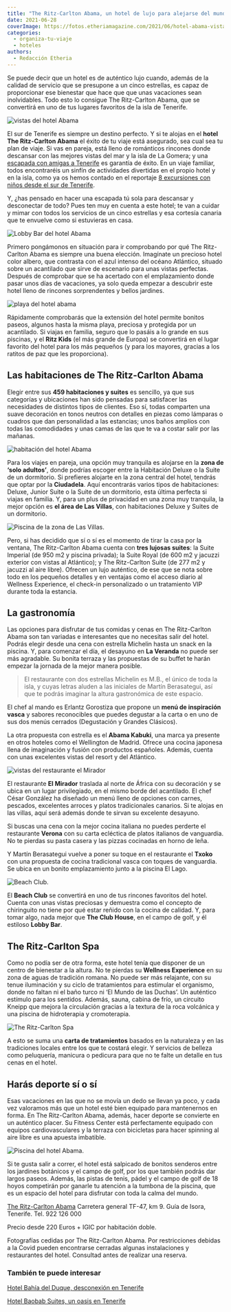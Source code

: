 ```yaml
---
title: "The Ritz-Carlton Abama, un hotel de lujo para alejarse del mundo en Tenerife"
date: 2021-06-28
coverImage: https://fotos.etheriamagazine.com/2021/06/hotel-abama-vistas.jpg
categories: 
  - organiza-tu-viaje
  - hoteles
authors: 
  - Redacción Etheria
---
```


Se puede decir que un hotel es de auténtico lujo cuando, además de la calidad de servicio que se presupone a un cinco estrellas, es capaz de proporcionar ese bienestar que hace que que unas vacaciones sean inolvidables. Todo esto lo consigue The Ritz-Carlton Abama, que se convertirá en uno de tus lugares favoritos de la isla de Tenerife.

![vistas del hotel Abama](https://fotos.etheriamagazine.com/2021/06/hotel-abama-vistas.jpg "The Ritz-Carlton Abama.")

El sur de Tenerife es siempre un destino perfecto. Y si te alojas en el **hotel The 
Ritz-Carlton Abama** el éxito de tu viaje está asegurado, sea cual sea tu plan de viaje. 
Si vas en pareja, está lleno de románticos rincones donde descansar con las mejores 
vistas del mar y la isla de La Gomera; y una [escapada con amigas a 
Tenerife](https://etheriamagazine.com/2021/05/17/viaje-a-tenerife-con-amigas-que-hacer-excursiones/) 
es garantía de éxito. En un viaje familiar, todos encontraréis un sinfín de actividades 
divertidas en el propio hotel y en la isla, como ya os hemos contado en el reportaje [8 
excursiones con niños desde el sur de 
Tenerife](https://etheriamagazine.com/2020/03/06/excursiones-en-familia-desde-el-sur-de-tenerife-con-ninos/). 

Y, ¿has pensado en hacer una escapada tú sola para descansar y desconectar de todo? Pues 
ten muy en cuenta a este hotel; te van a cuidar y mimar con todos los servicios de un 
cinco estrellas y esa cortesía canaria que te envuelve como si estuvieras en casa. 

![Lobby Bar del hotel Abama](https://fotos.etheriamagazine.com/2021/06/Lobby-Bar-Abama.jpg "Lobby Bar. © Matthew Shaw")

Primero pongámonos en situación para ir comprobando por qué The Ritz-Carlton Abama es 
siempre una buena elección. Imagínate un precioso hotel color albero, que contrasta con 
el azul intenso del océano Atlántico, situado sobre un acantilado que sirve de escenario 
para unas vistas perfectas. Después de comprobar que se ha acertado con el emplazamiento 
donde pasar unos días de vacaciones, ya solo queda empezar a descubrir este hotel lleno 
de rincones sorprendentes y bellos jardines. 

![playa del hotel abama](https://fotos.etheriamagazine.com/2021/06/hotel-abama-playa.jpg "Playa del hotel The Ritz-Carlton Abama. © Matthew Shaw")

Rápidamente comprobarás que la extensión del hotel permite bonitos paseos, algunos hasta 
la misma playa, preciosa y protegida por un acantilado. Si viajas en familia, seguro que 
lo pasáis a lo grande en sus piscinas, y el **Ritz Kids** (el más grande de Europa) se 
convertirá en el lugar favorito del hotel para los más pequeños (y para los mayores, 
gracias a los ratitos de paz que les proporciona). 

## Las habitaciones de The Ritz-Carlton Abama

Elegir entre sus **459 habitaciones y suites** es sencillo, ya que sus categorías y 
ubicaciones han sido pensadas para satisfacer las necesidades de distintos tipos de 
clientes. Eso sí, todas comparten una suave decoración en tonos neutros con detalles en 
piezas como lámparas o cuadros que dan personalidad a las estancias; unos baños amplios 
con todas las comodidades y unas camas de las que te va a costar salir por las mañanas. 

![habitación del hotel Abama](https://fotos.etheriamagazine.com/2021/06/hotel-abama-suite.jpg "Suite de un dormitorio.")

Para los viajes en pareja, una opción muy tranquila es alojarse en la **zona de ‘solo 
adultos’**, donde podrías escoger entre la Habitación Deluxe o la Suite de un 
dormitorio. Si prefieres alojarte en la zona central del hotel, tendrás que optar por la 
**Ciudadela**. Aquí encontrarás varios tipos de habitaciones: Deluxe, Junior Suite o la 
Suite de un dormitorio, esta última perfecta si viajas en familia. Y, para un plus de 
privacidad en una zona muy tranquila, la mejor opción es **el área de Las Villas**, con 
habitaciones Deluxe y Suites de un dormitorio. 

![Piscina de la zona de Las Villas.](https://fotos.etheriamagazine.com/2021/06/hotel-abama-piscina-villas.jpg "Piscina de la zona de Las Villas.")

Pero, si has decidido que sí o sí es el momento de tirar la casa por la ventana, The 
Ritz-Carlton Abama cuenta con **tres lujosas suites**: la Suite Imperial (de 950 m2 y 
piscina privada); la Suite Royal (de 600 m2 y jacuzzi exterior con vistas al Atlántico); 
y The Ritz-Carlton Suite (de 277 m2 y jacuzzi al aire libre). Ofrecen un lujo auténtico, 
de ese que se nota sobre todo en los pequeños detalles y en ventajas como el acceso 
diario al Wellness Experience, el check-in personalizado o un tratamiento VIP durante 
toda la estancia. 

## La gastronomía

Las opciones para disfrutar de tus comidas y cenas en The Ritz-Carlton Abama son tan 
variadas e interesantes que no necesitas salir del hotel. Podrás elegir desde una cena 
con estrella Michelin hasta un snack en la piscina. Y, para comenzar el día, el desayuno 
en **La Veranda** no puede ser más agradable. Su bonita terraza y las propuestas de su 
buffet te harán empezar la jornada de la mejor manera posible. 

> El restaurante con dos estrellas Michelin es M.B., el único de toda la isla, y cuyas 
> letras aluden a las iniciales de Martín Berasategui, así que te podrás imaginar la 
> altura gastronómica de este espacio. 

El chef al mando es Erlantz Gorostiza que propone un **menú de inspiración vasca** y 
sabores reconocibles que puedes degustar a la carta o en uno de sus dos menús cerrados 
(Degustación y Grandes Clásicos). 

La otra propuesta con estrella es el **Abama Kabuki**, una marca ya presente en otros 
hoteles como el Wellington de Madrid. Ofrece una cocina japonesa llena de imaginación y 
fusión con productos españoles. Además, cuenta con unas excelentes vistas del resort y 
del Atlántico. 

![vistas del restaurante el Mirador](https://fotos.etheriamagazine.com/2021/06/Abama-El-Mirador.jpg "Restaurante El Mirador. © Roger Mendez")

El restaurante **El Mirador** traslada al norte de África con su decoración y se ubica 
en un lugar privilegiado, en el mismo borde del acantilado. El chef César González ha 
diseñado un menú lleno de opciones con carnes, pescados, excelentes arroces y platos 
tradicionales canarios. Si te alojas en las villas, aquí será además donde te sirvan su 
excelente desayuno. 

Si buscas una cena con la mejor cocina italiana no puedes perderte el restaurante 
**Verona** con su carta ecléctica de platos italianos de vanguardia. No te pierdas su 
pasta casera y las pizzas cocinadas en horno de leña. 

Y Martín Berasategui vuelve a poner su toque en el restaurante el **Txoko** con una 
propuesta de cocina tradicional vasca con toques de vanguardia. Se ubica en un bonito 
emplazamiento junto a la piscina El Lago. 

![Beach Club.](https://fotos.etheriamagazine.com/2021/06/Abama-Beach-Club.jpg "Beach Club.")

El **Beach Club** se convertirá en uno de tus rincones favoritos del hotel. Cuenta con 
unas vistas preciosas y demuestra como el concepto de chiringuito no tiene por qué estar 
reñido con la cocina de calidad. Y, para tomar algo, nada mejor que **The Club House**, 
en el campo de golf, y él estiloso **Lobby Bar**. 

## The Ritz-Carlton Spa

Como no podía ser de otra forma, este hotel tenía que disponer de un centro de bienestar 
a la altura. No te pierdas su **Wellness Experience** en su zona de aguas de tradición 
romana. No puede ser más relajante, con su tenue iluminación y su ciclo de tratamientos 
para estimular el organismo, donde no faltan ni el baño turco ni ‘El Mundo de las 
Duchas’. Un auténtico estímulo para los sentidos. Además, sauna, cabina de frío, un 
circuito Kneipp que mejora la circulación gracias a la textura de la roca volcánica y 
una piscina de hidroterapia y cromoterapia. 

![The Ritz-Carlton Spa](https://fotos.etheriamagazine.com/2021/06/hotel-abama-spa.jpg "The Ritz-Carlton Spa.")

A esto se suma una **carta de tratamientos** basados en la naturaleza y en las 
tradiciones locales entre los que te costará elegir. Y servicios de belleza como 
peluquería, manicura o pedicura para que no te falte un detalle en tus cenas en el 
hotel. 

## Harás deporte sí o sí

Esas vacaciones en las que no se movía un dedo se llevan ya poco, y cada vez valoramos 
más que un hotel esté bien equipado para mantenernos en forma. En The Ritz-Carlton 
Abama, además, hacer deporte se convierte en un auténtico placer. Su Fitness Center está 
perfectamente equipado con equipos cardiovasculares y la terraza con bicicletas para 
hacer spinning al aire libre es una apuesta imbatible. 

![Piscina del hotel Abama.](https://fotos.etheriamagazine.com/2021/06/hotel-abama-piscina.jpg "Piscina del hotel Abama.")

Si te gusta salir a correr, el hotel está salpicado de bonitos senderos entre los 
jardines botánicos y el campo de golf, por los que también podrás dar largos paseos. 
Además, las pistas de tenis, pádel y el campo de golf de 18 hoyos competirán por ganarle 
tu atención a la tumbona de la piscina, que es un espacio del hotel para disfrutar con 
toda la calma del mundo. 

[The Ritz-Carlton Abama](https://www.ritzcarlton.com/es/hotels/spain/abama) Carretera 
general TF-47, km 9. Guía de Isora, Tenerife. Tel. 922 126 000 

Precio desde 220 Euros + IGIC por habitación doble. 

Fotografías cedidas por The Ritz-Carlton Abama. Por restricciones debidas a la Covid 
pueden encontrarse cerradas algunas instalaciones y restaurantes del hotel. Consultad 
antes de realizar una reserva. 

### También te puede interesar

[Hotel Bahía del Duque, desconexión en 
Tenerife](https://etheriamagazine.com/2019/01/11/donde-dormir-tenerife-hotel-bahia-del-duque/) 

[Hotel Baobab Suites, un oasis en 
Tenerife](https://etheriamagazine.com/2020/07/22/hotel-lujo-baobab-suites-tenerife/)
